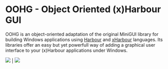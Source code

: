 # OOHG - Object Oriented (x)Harbour GUI

OOHG is an object-oriented adaptation of the original MiniGUI library for building Windows applications using [Harbour](https://harbour.github.io/) and [xHarbour](http://www.xharbour.org/) languages. Its libraries offer an easy but yet powerfull way of adding a graphical user interface to your (x)Harbour applications under Windows.

![](source.png) | ![](hello.png)
